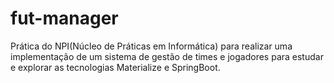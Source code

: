 # fut-manager
Prática do NPI(Núcleo de Práticas em Informática) para realizar uma implementação de um sistema de gestão de times e jogadores para estudar e explorar as tecnologias Materialize e SpringBoot.
